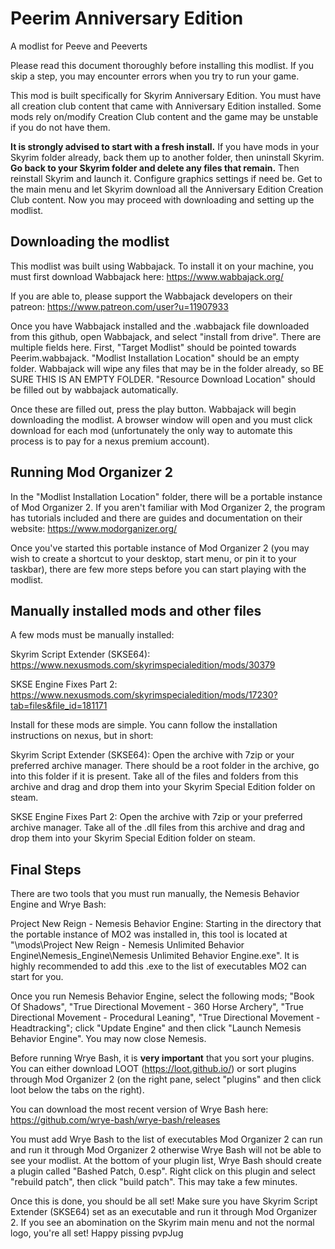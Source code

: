 # Peerim Anniversary Edition
A modlist for Peeve and Peeverts

Please read this document thoroughly before installing this modlist. If you skip a step, you may encounter errors when you try to run your game. 

This mod is built specifically for Skyrim Anniversary Edition. You must have all creation club content that came with Anniversary Edition installed. Some mods rely on/modify Creation Club content and the game may be unstable if you do not have them. 

**It is strongly advised to start with a fresh install.** If you have mods in your Skyrim folder already, back them up to another folder, then uninstall Skyrim. **Go back to your Skyrim folder and delete any files that remain.** Then reinstall Skyrim and launch it. Configure graphics settings if need be. Get to the main menu and let Skyrim download all the Anniversary Edition Creation Club content. Now you may proceed with downloading and setting up the modlist. 

## Downloading the modlist
This modlist was built using Wabbajack. To install it on your machine, you must first download Wabbajack here: 
https://www.wabbajack.org/

If you are able to, please support the Wabbajack developers on their patreon: 
https://www.patreon.com/user?u=11907933

Once you have Wabbajack installed and the .wabbajack file downloaded from this github, open Wabbajack, and select "install from drive". There are multiple fields here. First, "Target Modlist" should be pointed towards Peerim.wabbajack. "Modlist Installation Location" should be an empty folder. Wabbajack will wipe any files that may be in the folder already, so BE SURE THIS IS AN EMPTY FOLDER. "Resource Download Location" should be filled out by wabbajack automatically. 

Once these are filled out, press the play button. Wabbajack will begin downloading the modlist. A browser window will open and you must click download for each mod (unfortunately the only way to automate this process is to pay for a nexus premium account). 

## Running Mod Organizer 2

In the "Modlist Installation Location" folder, there will be a portable instance of Mod Organizer 2. If you aren't familiar with Mod Organizer 2, the program has tutorials included and there are guides and documentation on their website: https://www.modorganizer.org/

Once you've started this portable instance of Mod Organizer 2 (you may wish to create a shortcut to your desktop, start menu, or pin it to your taskbar), there are few more steps before you can start playing with the modlist. 

## Manually installed mods and other files
A few mods must be manually installed:

Skyrim Script Extender (SKSE64): https://www.nexusmods.com/skyrimspecialedition/mods/30379

SKSE Engine Fixes Part 2: https://www.nexusmods.com/skyrimspecialedition/mods/17230?tab=files&file_id=181171

Install for these mods are simple. You cann follow the installation instructions on nexus, but in short:

Skyrim Script Extender (SKSE64): Open the archive with 7zip or your preferred archive manager. There should be a root folder in the archive, go into this folder if it is present. Take all of the files and folders from this archive and drag and drop them into your Skyrim Special Edition folder on steam. 

SKSE Engine Fixes Part 2: Open the archive with 7zip or your preferred archive manager. Take all of the .dll files from this archive and drag and drop them into your Skyrim Special Edition folder on steam. 

## Final Steps
There are two tools that you must run manually, the Nemesis Behavior Engine and Wrye Bash:  

Project New Reign - Nemesis Behavior Engine: Starting in the directory that the portable instance of MO2 was installed in, this tool is located at "\mods\Project New Reign - Nemesis Unlimited Behavior Engine\Nemesis_Engine\Nemesis Unlimited Behavior Engine.exe". It is highly recommended to add this .exe to the list of executables MO2 can start for you. 

Once you run Nemesis Behavior Engine, select the following mods; "Book Of Shadows", "True Directional Movement - 360 Horse Archery", "True Directional Movement - Procedural Leaning", "True Directional Movement - Headtracking"; click "Update Engine" and then click "Launch Nemesis Behavior Engine". You may now close Nemesis. 

Before running Wrye Bash, it is **very important** that you sort your plugins. You can either download LOOT (https://loot.github.io/) or sort plugins through Mod Organizer 2 (on the right pane, select "plugins" and then click loot below the tabs on the right). 

You can download the most recent version of Wrye Bash here: https://github.com/wrye-bash/wrye-bash/releases

You must add Wrye Bash to the list of executables Mod Organizer 2 can run and run it through Mod Organizer 2 otherwise Wrye Bash will not be able to see your modlist. At the bottom of your plugin list, Wrye Bash should create a plugin called "Bashed Patch, 0.esp". Right click on this plugin and select "rebuild patch", then click "build patch". This may take a few minutes. 

Once this is done, you should be all set! Make sure you have Skyrim Script Extender (SKSE64) set as an executable and run it through Mod Organizer 2. If you see an abomination on the Skyrim main menu and not the normal logo, you're all set! Happy pissing pvpJug
